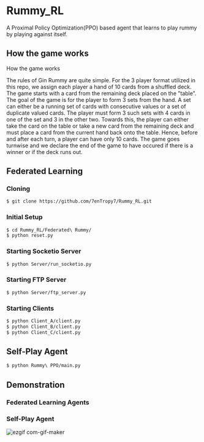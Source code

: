 # Rummy_RL

A Proximal Policy Optimization(PPO) based agent that learns to play rummy by playing against itself.

## How the game works
How the game works

The rules of Gin Rummy are quite simple. For the 3 player format utilized in this repo, we assign each player a hand of 10 cards from a shuffled deck. The game starts with a card from the remaining deck placed on the "table". The goal of the game is for the player to form 3 sets from the hand. A set can either be a running set of cards with consecutive values or a set of duplicate valued cards. The player must form 3 such sets with 4 cards in one of the set and 3 in the other two. Towards this, the player can either take the card on the table or take a new card from the remaining deck and must place a card from the current hand back onto the table. Hence, before and after each turn, a player can have only 10 cards. The game goes turnwise and we declare the end of the game to have occured if there is a winner or if the deck runs out.

## Federated Learning

### Cloning
```bash
$ git clone https://github.com/7enTropy7/Rummy_RL.git
```
### Initial Setup
```bash
$ cd Rummy_RL/Federated\ Rummy/
$ python reset.py
```
### Starting Socketio Server
```bash
$ python Server/run_socketio.py
```
### Starting FTP Server
```bash
$ python Server/ftp_server.py
```
### Starting Clients
```bash
$ python Client_A/client.py
$ python Client_B/client.py
$ python Client_C/client.py    
```

## Self-Play Agent
```bash
$ python Rummy\ PPO/main.py
```

## Demonstration

### Federated Learning Agents


### Self-Play Agent
![ezgif com-gif-maker](https://user-images.githubusercontent.com/36446402/136848216-c9977dcc-d3c5-48ec-bbd0-71c8ff124b1e.gif)

